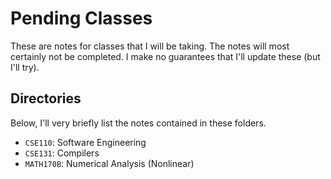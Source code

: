 # Pending Classes
These are notes for classes that I will be taking. The notes will most certainly not be completed. I make no guarantees that I'll update these (but I'll try). 

## Directories
Below, I'll very briefly list the notes contained in these folders.
- `CSE110`: Software Engineering
- `CSE131`: Compilers
- `MATH170B`: Numerical Analysis (Nonlinear)